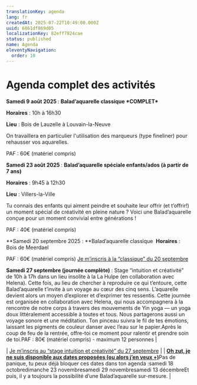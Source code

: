 ```yaml
---
translationKey: agenda
lang: fr
createdAt: 2025-07-22T10:49:00.000Z
uuid: 6861df869d05
localizationKey: 82eff7824cae
status: published
name: Agenda
eleventyNavigation:
  order: 10
---
```

# Agenda complet des activités 

**Samedi 9 août 2025&#160;**: **Balad’aquarelle classique \*COMPLET\***

**Horaires** : 10h à 16h30 

**Lieu** : Bois de Lauzelle à Louvain-la-Neuve

On travaillera en particulier l'utilisation des marqueurs (type fineliner) pour rehausser vos aquarelles.

PAF : 60€ (matériel compris)

**Samedi 23 août 2025&#160;**: **Balad’aquarelle spéciale enfants/ados (à partir de 7 ans)**

**Horaires** : 9h45 à 12h30 

**Lieu** : Villers-la-Ville

Tu connais des enfants qui aiment peindre et souhaite leur offrir (et t’offrir!) un moment spécial de créativité en pleine nature ? Voici une Balad’aquarelle conçue pour un moment convivial entre générations !

PAF : 40€ (matériel compris)

**Samedi 20 septembre 2025&#160;: **Balad’aquarelle classique&#160;
**Horaires** : Bois de Meerdael

PAF : 60€ (matériel compris) 
[Je m’inscris à la “classique” du 20 septembre](mailto:baladaquarelle@gmail.com?subject=Inscription%20%C3%A0%20la%20Balad%27aquarelle%20du%2020%20septembre&body=Bonjour%2C%0A%0AJe%20suis%20int%C3%A9ress%C3%A9.e%20par%20la%20Balad%27aquarelle%20du%2020%20septembre%20prochain.%20%0A%0A(pr%C3%A9ciser%20si%20vous%20voulez%20inscrire%20une%20ou%20plusieurs%20personnes)%0A%0APourriez-vous%20m%27envoyer%20les%20informations%20compl%C3%A8tes%20%3F%20%0A%0AD%27avance%20merci%2C%20%0A)

**Samedi 27 septembre (journée complète)&#160;**: Stage “intuition et créativité” 
de 10h à 17h dans un lieu insolite à la La Hulpe (en collaboration avec Helena). Cette fois, au lieu de chercher à reproduire ce qui t’entoure, cette Balad’aquarelle t’invite à un voyage au cœur des cinq sens. L’aquarelle devient alors un moyen d’explorer et d’exprimer tes ressentis. Cette journée est organisée en collaboration avec Helena, qui nous accompagnera à la rencontre de notre corps à travers des mouvements de Yin yoga — un yoga doux littéralement accessible à toutes et tous. Nous partagerons aussi un voyage sonore et une méditation. Ton pinceau suivra le fil de tes émotions, laissant les pigments de couleur danser avec l’eau sur le papier.Après le coup de feu de la rentrée, offre-toi ce moment pour ralentir et prendre soin de toi.PAF : 80€ (matériel compris) - maximum 12 personnes |

| [Je m’inscris au “stage intuition et créativité” du 27 septembre](https://gmail.us12.list-manage.com/track/click?u=6de54c566893a7e8017dec274&id=7b118c08ef&e=7796bbf9bf) |
| [**Oh zut, je ne suis disponible aux dates proposées (ou alors j’en veux +)**]()Pas de panique, tu peux déjà bloquer ces dates dans ton agenda :samedi 18 octobredimanche 23 novembresamedi 29 novembresamedi 13 décembreEt puis, il y a toujours la possibilité d’une Balad’aquarelle sur-mesure. |
